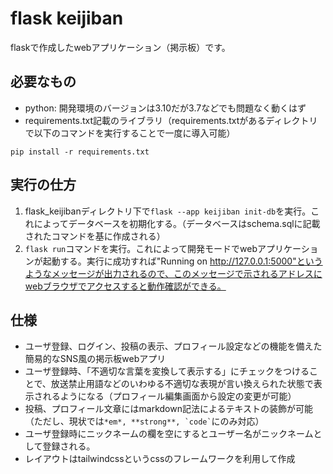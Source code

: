 # flask keijiban

flaskで作成したwebアプリケーション（掲示板）です。

## 必要なもの

* python: 開発環境のバージョンは3.10だが3.7などでも問題なく動くはず
* requirements.txt記載のライブラリ（requirements.txtがあるディレクトリで以下のコマンドを実行することで一度に導入可能）

```
pip install -r requirements.txt
```

## 実行の仕方

1. flask_keijibanディレクトリ下で`flask --app keijiban init-db`を実行。これによってデータベースを初期化する。（データベースはschema.sqlに記載されたコマンドを基に作成される）
2. `flask run`コマンドを実行。これによって開発モードでwebアプリケーションが起動する。実行に成功すれば"Running on http://127.0.0.1:5000"というようなメッセージが出力されるので、このメッセージで示されるアドレスにwebブラウザでアクセスすると動作確認ができる。

## 仕様

* ユーザ登録、ログイン、投稿の表示、プロフィール設定などの機能を備えた簡易的なSNS風の掲示板webアプリ
* ユーザ登録時、「不適切な言葉を変換して表示する」にチェックをつけることで、放送禁止用語などのいわゆる不適切な表現が言い換えられた状態で表示されるようになる（プロフィール編集画面から設定の変更が可能）
* 投稿、プロフィール文章にはmarkdown記法によるテキストの装飾が可能（ただし、現状では``` *em*, **strong**, `code` ```にのみ対応）
* ユーザ登録時にニックネームの欄を空にするとユーザー名がニックネームとして登録される。
* レイアウトはtailwindcssというcssのフレームワークを利用して作成
